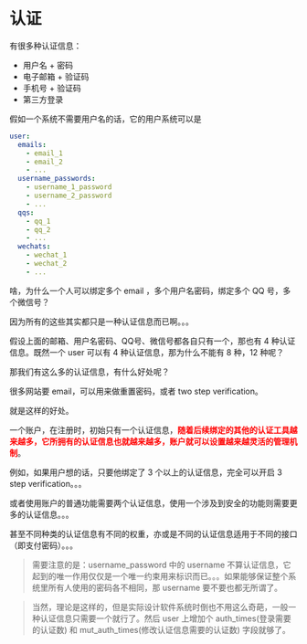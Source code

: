 # 认证

有很多种认证信息：
- 用户名 + 密码
- 电子邮箱 + 验证码
- 手机号 + 验证码
- 第三方登录

假如一个系统不需要用户名的话，它的用户系统可以是

```yaml
user:
  emails:
    - email_1
    - email_2
    - ...
  username_passwords:
    - username_1_password
    - username_2_password
    - ...
  qqs:
    - qq_1
    - qq_2
    - ...
  wechats:
    - wechat_1
    - wechat_2
    - ...
```

啥，为什么一个人可以绑定多个 email ，多个用户名密码，绑定多个 QQ 号，多个微信号？

因为所有的这些其实都只是一种认证信息而已啊。。。

假设上面的邮箱、用户名密码、QQ号、微信号都各自只有一个，那也有 4 种认证信息。既然一个 user 可以有 4 种认证信息，那为什么不能有 8 种，12 种呢？

那我们有这么多的认证信息，有什么好处呢？

很多网站要 email，可以用来做重置密码，或者 two step verification。

就是这样的好处。

一个账户，在注册时，初始只有一个认证信息，<font color="red">**随着后续绑定的其他的认证工具越来越多，它所拥有的认证信息也就越来越多，账户就可以设置越来越灵活的管理机制**</font>。

例如，如果用户想的话，只要他绑定了 3 个以上的认证信息，完全可以开启 3 step verification。。。

或者使用账户的普通功能需要两个认证信息，使用一个涉及到安全的功能则需要更多的认证信息。。。

甚至不同种类的认证信息有不同的权重，亦或是不同的认证信息适用于不同的接口（即支付密码）。。。

> 需要注意的是：username_password 中的 username 不算认证信息，它起到的唯一作用仅仅是一个唯一约束用来标识而已。。。如果能够保证整个系统里所有人使用的密码各不相同，那 username 要不要也都无所谓了。

> 当然，理论是这样的，但是实际设计软件系统时倒也不用这么奇葩，一般一种认证信息只需要一个就行了。然后 user 上增加个 auth_times(登录需要的认证数) 和 mut_auth_times(修改认证信息需要的认证数) 字段就够了。
